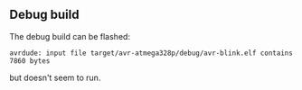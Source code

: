 ## Debug build
The debug build can be flashed:
```
avrdude: input file target/avr-atmega328p/debug/avr-blink.elf contains 7860 bytes
```
but doesn't seem to run.
